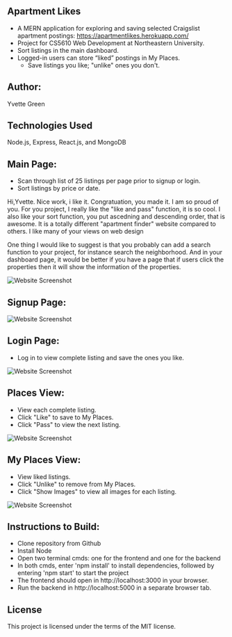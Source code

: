 ## Apartment Likes

- A MERN application for exploring and saving selected Craigslist apartment postings:  https://apartmentlikes.herokuapp.com/ 
- Project for CS5610 Web Development at Northeastern University.
- Sort listings in the main dashboard.
- Logged-in users can store “liked” postings in My Places.
  - Save listings you like; "unlike" ones you don't.
  
## Author: 
Yvette Green

## Technologies Used
Node.js, Express, React.js, and MongoDB

## Main Page:
- Scan through list of 25 listings per page prior to signup or login.
- Sort listings by price or date.

Hi,Yvette. Nice work, i like it. Congratuation, you made it. I am so proud of you.
For you project, I really like the "like and pass" function, it is so cool. I also like your sort function, you put ascedning and descending order, that is awesome.
It is a totally different "apartment finder" website compared to others. I like many of your views on web design

One thing I would like to suggest is that you probably can add a search function to your project, for instance search the neighborhood. And in your dashboard page, it would be better if you have a page that if users click the properties then it will show the information of the properties.




![Website Screenshot](https://github.com/greeny90/apartmentlikes/blob/main/images/mainpage.png)

## Signup Page:
![Website Screenshot](https://github.com/greeny90/apartmentlikes/blob/main/images/signup.png)

## Login Page:
- Log in to view complete listing and save the ones you like. 

![Website Screenshot](https://github.com/greeny90/apartmentlikes/blob/main/images/loginpage.png)

## Places View:
- View each complete listing.
- Click "Like" to save to My Places.
- Click "Pass" to view the next listing. 

![Website Screenshot](https://github.com/greeny90/apartmentlikes/blob/main/images/places.png)

## My Places View:
- View liked listings.
- Click "Unlike" to remove from My Places.
- Click "Show Images" to view all images for each listing.

![Website Screenshot](https://github.com/greeny90/apartmentlikes/blob/main/images/myplaces.png)

## Instructions to Build:
- Clone repository from Github
- Install Node
- Open two terminal cmds: one for the frontend and one for the backend
- In both cmds, enter 'npm install' to install dependencies, followed by entering 'npm start' to start the project
- The frontend should open in http://localhost:3000 in your browser.
- Run the backend in http://localhost:5000 in a separate browser tab.

## License
This project is licensed under the terms of the MIT license.
